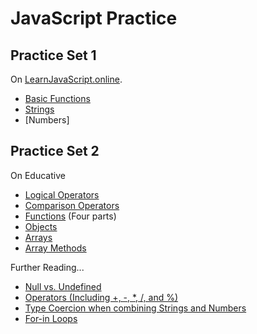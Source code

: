 # JavaScript Practice

## Practice Set 1

On [LearnJavaScript.online](https://learnjavascript.online/).

* [Basic Functions](https://learnjavascript.online/app.html?id=1435)
* [Strings](https://learnjavascript.online/app.html?id=1440)
* [Numbers]


## Practice Set 2

On Educative

* [Logical Operators](https://www.educative.io/courses/introduction-to-javascript-first-steps/logical-operators)
* [Comparison Operators](https://www.educative.io/courses/introduction-to-javascript-first-steps/comparison-operators)
* [Functions](https://www.educative.io/courses/introduction-to-javascript-first-steps/introduction-to-functions) (Four parts)
* [Objects](https://www.educative.io/courses/introduction-to-javascript-first-steps/introduction-to-objects)
* [Arrays](https://www.educative.io/courses/introduction-to-javascript-first-steps/arrays-part-0)
* [Array Methods](https://www.educative.io/courses/introduction-to-javascript-first-steps/arrays-part-1-methods)

Further Reading...

* [Null vs. Undefined](https://www.educative.io/courses/introduction-to-javascript-first-steps/null-undefined)
* [Operators (Including +, -, *, /, and %)](https://www.educative.io/courses/introduction-to-javascript-first-steps/operators)
* [Type Coercion when combining Strings and Numbers](https://www.educative.io/courses/introduction-to-javascript-first-steps/using-operators-with-different-types)
* [For-in Loops](https://www.educative.io/courses/introduction-to-javascript-first-steps/for-in-loops)